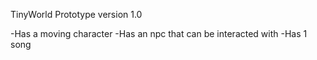 TinyWorld Prototype version 1.0

-Has a moving character
-Has an npc that can be interacted with
-Has 1 song
